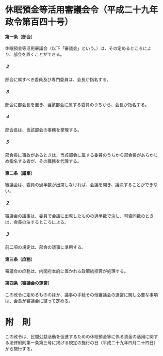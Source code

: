 # 休眠預金等活用審議会令（平成二十九年政令第百四十号）
#### 第一条（部会）
休眠預金等活用審議会（以下「審議会」という。）は、その定めるところにより、部会を置くことができる。
##### ２
部会に属すべき委員及び専門委員は、会長が指名する。
##### ３
部会に部会長を置き、当該部会に属する委員のうちから、会長が指名する。
##### ４
部会長は、当該部会の事務を掌理する。
##### ５
部会長に事故があるときは、当該部会に属する委員のうちから部会長があらかじめ指名する者が、その職務を代理する。
#### 第二条（議事）
審議会は、委員の過半数が出席しなければ、会議を開き、議決することができない。
##### ２
審議会の議事は、委員で会議に出席したものの過半数で決し、可否同数のときは、会長の決するところによる。
##### ３
前二項の規定は、部会の議事に準用する。
#### 第三条（庶務）
審議会の庶務は、内閣府本府に置かれる政策統括官が処理する。
#### 第四条（審議会の運営）
この政令に定めるもののほか、議事の手続その他審議会の運営に関し必要な事項は、会長が審議会に諮って定める。
# 附　則
この政令は、民間公益活動を促進するための休眠預金等に係る資金の活用に関する法律附則第一条第三号に掲げる規定の施行の日（平成二十九年四月二十四日）から施行する。
